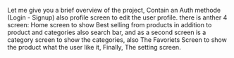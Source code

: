 Let me give you a brief overview of the project, 
Contain an Auth methode (Login - Signup)  also profile screen to edit the user profile.
there is anther 4 screen: Home screen to show Best selling from products  in addition to  product and categories also search bar,
and as a second screen is a category screen to show the categories,
also The Favoriets Screen to show the product what the user like it,
Finally, The setting screen.
